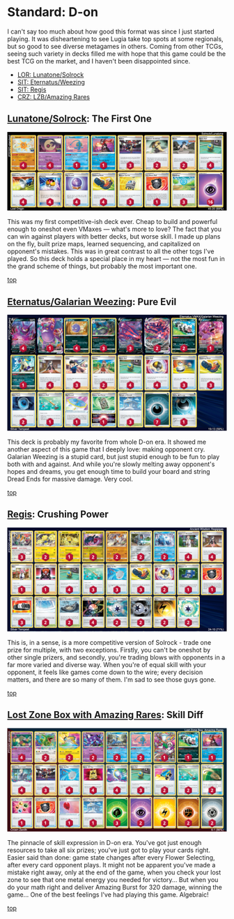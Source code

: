 # Standard: D-on

I can't say too much about how good this format was since I just started playing. It was disheartening to see Lugia take top spots at some regionals, but so good to see diverse metagames in others. Coming from other TCGs, seeing such variety in decks filled me with hope that this game could be the best TCG on the market, and I haven't been disappointed since.

* [LOR: Lunatone/Solrock](#lunatonesolrock-the-first-one)
* [SIT: Eternatus/Weezing](#eternatusgalarian-weezing-pure-evil)
* [SIT: Regis](#regis-crushing-power)
* [CRZ: LZB/Amazing Rares](#lost-zone-box-with-amazing-rares-skill-diff)

## [Lunatone/Solrock](https://github.com/RituLiot/ptcg-decks/blob/main/Standard/01SWSH-LOR/Lunatone-Solrock.md): The First One

![decklist](../!Images/Standard/1SWSH-LOR/Lunatone-Solrock.png)

This was my first competitive-ish deck ever. Cheap to build and powerful enough to oneshot even VMaxes — what's more to love? The fact that you can win against players with better decks, but worse skill. I made up plans on the fly, built prize maps, learned sequencing, and capitalized on opponent's mistakes. This was in great contrast to all the other tcgs I've played. So this deck holds a special place in my heart — not the most fun in the grand scheme of things, but probably the most important one.

[top](#standard-d-on)

## [Eternatus/Galarian Weezing](https://github.com/RituLiot/ptcg-decks/blob/main/Standard/02SWSH-SIT/Eternatus-Weezing.md): Pure Evil

![decklist](../!Images/Standard/2SWSH-SIT/Eternatus-Weezing.png)

This deck is probably my favorite from whole D-on era. It showed me another aspect of this game that I deeply love: making opponent cry. Galarian Weezing is a stupid card, but just stupid enough to be fun to play both with and against. And while you're slowly melting away opponent's hopes and dreams, you get enough time to build your board and string Dread Ends for massive damage. Very cool.

[top](#standard-d-on)

## [Regis](https://github.com/RituLiot/ptcg-decks/blob/main/Standard/02SWSH-SIT/Regis.md): Crushing Power

![decklist](../!Images/Standard/2SWSH-SIT/Regis.png)

This is, in a sense, is a more competitive version of Solrock - trade one prize for multiple, with two exceptions. Firstly, you can't be oneshot by other single prizers, and secondly, you're trading blows with opponents in a far more varied and diverse way. When you're of equal skill with your opponent, it feels like games come down to the wire; every decision matters, and there are so many of them. I'm sad to see those guys gone.

[top](#standard-d-on)

## [Lost Zone Box with Amazing Rares](https://github.com/RituLiot/ptcg-decks/blob/main/Standard/03SWSH-CRZ/LZB%20Amazing%20Rares.md): Skill Diff

![decklist](../!Images/Standard/3SWSH-CRZ/Lost%20Zone%20Amazing%20Rares.PNG)

The pinnacle of skill expression in D-on era. You've got just enough resources to take all six prizes; you've just got to play your cards right. Easier said than done: game state changes after every Flower Selecting, after every card opponent plays. It might not be apparent you've made a mistake right away, only at the end of the game, when you check your lost zone to see that one metal energy you needed for victory... But when you do your math right and deliver Amazing Burst for 320 damage, winning the game... One of the best feelings I've had playing this game. Algebraic!

[top](#standard-d-on)
